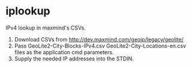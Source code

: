 # iplookup
IPv4 lookup in maxmind's CSVs.
1. Download CSVs from 
http://dev.maxmind.com/geoip/legacy/geolite/
2. Pass 
GeoLite2-City-Blocks-IPv4.csv
GeoLite2-City-Locations-en.csv
files as the application cmd parameters.
3. Supply the needed IP addresses
into the STDIN. 
